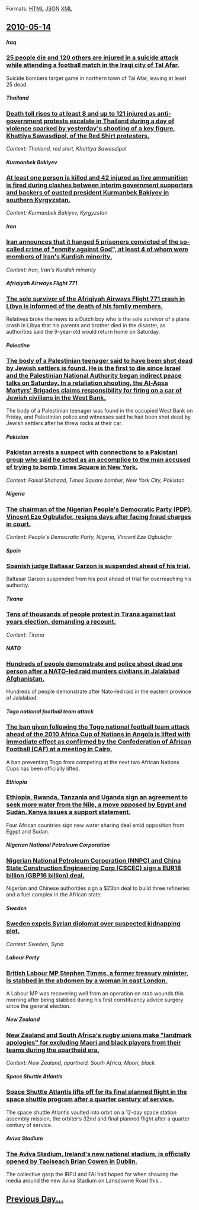 
Formats: [HTML](2010/05/14/index.html)  [JSON](2010/05/14/index.json)  [XML](2010/05/14/index.xml)  

## [2010-05-14](/news/2010/05/14/index.md)

##### Iraq
### [25 people die and 120 others are injured in a suicide attack while attending a football match in the Iraqi city of Tal Afar. ](/news/2010/05/14/25-people-die-and-120-others-are-injured-in-a-suicide-attack-while-attending-a-football-match-in-the-iraqi-city-of-tal-afar.md)
Suicide bombers target game in northern town of Tal Afar, leaving at least 25 dead.

##### Thailand
### [Death toll rises to at least 8 and up to 121 injured as anti-government protests escalate in Thailand during a day of violence sparked by yesterday's shooting of a key figure, Khattiya Sawasdipol, of the Red Shirt protesters. ](/news/2010/05/14/death-toll-rises-to-at-least-8-and-up-to-121-injured-as-anti-government-protests-escalate-in-thailand-during-a-day-of-violence-sparked-by-ye.md)
_Context: Thailand, red shirt, Khattiya Sawasdipol_

##### Kurmanbek Bakiyev
### [At least one person is killed and 42 injured as live ammunition is fired during clashes between interim government supporters and backers of ousted president Kurmanbek Bakiyev in southern Kyrgyzstan. ](/news/2010/05/14/at-least-one-person-is-killed-and-42-injured-as-live-ammunition-is-fired-during-clashes-between-interim-government-supporters-and-backers-of.md)
_Context: Kurmanbek Bakiyev, Kyrgyzstan_

##### Iran
### [Iran announces that it hanged 5 prisoners convicted of the so-called crime of "enmity against God", at least 4 of whom were members of Iran's Kurdish minority. ](/news/2010/05/14/iran-announces-that-it-hanged-5-prisoners-convicted-of-the-so-called-crime-of-enmity-against-god-at-least-4-of-whom-were-members-of-iran.md)
_Context: Iran, Iran's Kurdish minority_

##### Afriqiyah Airways Flight 771
### [The sole survivor of the Afriqiyah Airways Flight 771 crash in Libya is informed of the death of his family members. ](/news/2010/05/14/the-sole-survivor-of-the-afriqiyah-airways-flight-771-crash-in-libya-is-informed-of-the-death-of-his-family-members.md)
Relatives broke the news to a Dutch boy who is the sole survivor of a plane crash in Libya that his parents and brother died in the disaster, as authorities said the 9-year-old would return home on Saturday.

##### Palestine
### [The body of a Palestinian teenager said to have been shot dead by Jewish settlers is found. He is the first to die since Israel and the Palestinian National Authority began indirect peace talks on Saturday. In a retaliation shooting, the Al-Aqsa Martyrs' Brigades claims responsibility for firing on a car of Jewish civilians in the West Bank. ](/news/2010/05/14/the-body-of-a-palestinian-teenager-said-to-have-been-shot-dead-by-jewish-settlers-is-found-he-is-the-first-to-die-since-israel-and-the-pale.md)
The body of a Palestinian teenager was found in the occupied West Bank on Friday, and Palestinian police and witnesses said he had been shot dead by Jewish settlers after he threw rocks at their car.

##### Pakistan
### [Pakistan arrests a suspect with connections to a Pakistani group who said he acted as an accomplice to the man accused of trying to bomb Times Square in New York. ](/news/2010/05/14/pakistan-arrests-a-suspect-with-connections-to-a-pakistani-group-who-said-he-acted-as-an-accomplice-to-the-man-accused-of-trying-to-bomb-tim.md)
_Context: Faisal Shahzad, Times Square bomber, New York City, Pakistan_

##### Nigeria
### [The chairman of the Nigerian People's Democratic Party (PDP), Vincent Eze Ogbulafor, resigns days after facing fraud charges in court. ](/news/2010/05/14/the-chairman-of-the-nigerian-people-s-democratic-party-pdp-vincent-eze-ogbulafor-resigns-days-after-facing-fraud-charges-in-court.md)
_Context: People's Democratic Party, Nigeria, Vincent Eze Ogbulafor_

##### Spain
### [Spanish judge Baltasar Garzon is suspended ahead of his trial. ](/news/2010/05/14/spanish-judge-baltasar-garza3n-is-suspended-ahead-of-his-trial.md)
Baltasar Garzon suspended from his post ahead of trial for overreaching his authority.

##### Tirana
### [Tens of thousands of people protest in Tirana against last years election, demanding a recount. ](/news/2010/05/14/tens-of-thousands-of-people-protest-in-tirana-against-last-years-election-demanding-a-recount.md)
_Context: Tirana_

##### NATO
### [Hundreds of people demonstrate and police shoot dead one person after a NATO-led raid murders civilians in Jalalabad Afghanistan. ](/news/2010/05/14/hundreds-of-people-demonstrate-and-police-shoot-dead-one-person-after-a-nato-led-raid-murders-civilians-in-jalalabad-afghanistan.md)
Hundreds of people demonstrate after Nato-led raid in the eastern province of Jalalabad.

##### Togo national football team attack
### [The ban given following the Togo national football team attack ahead of the 2010 Africa Cup of Nations in Angola is lifted with immediate effect as confirmed by the Confederation of African Football (CAF) at a meeting in Cairo. ](/news/2010/05/14/the-ban-given-following-the-togo-national-football-team-attack-ahead-of-the-2010-africa-cup-of-nations-in-angola-is-lifted-with-immediate-ef.md)
A ban preventing Togo from competing at the next two African Nations Cups has been officially lifted.

##### Ethiopia
### [Ethiopia, Rwanda, Tanzania and Uganda sign an agreement to seek more water from the Nile, a move opposed by Egypt and Sudan. Kenya issues a support statement. ](/news/2010/05/14/ethiopia-rwanda-tanzania-and-uganda-sign-an-agreement-to-seek-more-water-from-the-nile-a-move-opposed-by-egypt-and-sudan-kenya-issues-a.md)
Four African countries sign new water sharing deal amid opposition from Egypt and Sudan.

##### Nigerian National Petroleum Corporation
### [Nigerian National Petroleum Corporation (NNPC) and China State Construction Engineering Corp (CSCEC) sign a EUR18 billion (GBP16 billion) deal. ](/news/2010/05/14/nigerian-national-petroleum-corporation-nnpc-and-china-state-construction-engineering-corp-cscec-sign-a-a-18-billion-agbp16-billion-d.md)
Nigerian and Chinese authorities sign a $23bn deal to build three refineries and a fuel complex in the African state.

##### Sweden
### [Sweden expels Syrian diplomat over suspected kidnapping plot. ](/news/2010/05/14/sweden-expels-syrian-diplomat-over-suspected-kidnapping-plot.md)
_Context: Sweden, Syria_

##### Labour Party
### [British Labour MP Stephen Timms, a former treasury minister, is stabbed in the abdomen by a woman in east London. ](/news/2010/05/14/british-labour-mp-stephen-timms-a-former-treasury-minister-is-stabbed-in-the-abdomen-by-a-woman-in-east-london.md)
A Labour MP was recovering well from an operation on stab wounds this morning after being stabbed during his first constituency advice surgery since the general election.

##### New Zealand
### [New Zealand and South Africa's rugby unions make "landmark apologies" for excluding Maori and black players from their teams during the apartheid era. ](/news/2010/05/14/new-zealand-and-south-africa-s-rugby-unions-make-landmark-apologies-for-excluding-maori-and-black-players-from-their-teams-during-the-apar.md)
_Context: New Zealand, apartheid, South Africa, Maori, black_

##### Space Shuttle Atlantis
### [Space Shuttle Atlantis lifts off for its final planned flight in the space shuttle program after a quarter century of service. ](/news/2010/05/14/space-shuttle-atlantis-lifts-off-for-its-final-planned-flight-in-the-space-shuttle-program-after-a-quarter-century-of-service.md)
The space shuttle Atlantis vaulted into orbit on a 12-day space station assembly mission, the orbiter’s 32nd and final planned flight after a quarter century of service.

##### Aviva Stadium
### [The Aviva Stadium, Ireland's new national stadium, is officially opened by Taoiseach Brian Cowen in Dublin. ](/news/2010/05/14/the-aviva-stadium-ireland-s-new-national-stadium-is-officially-opened-by-taoiseach-brian-cowen-in-dublin.md)
The collective gasp the IRFU and FAI had hoped for when showing the media around the new Aviva Stadium on Lansdowne Road this&hellip;

## [Previous Day...](/news/2010/05/13/index.md)


